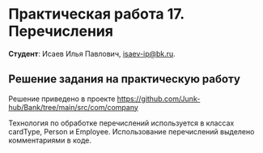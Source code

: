 # Практическая работа 17. Перечисления

**Студент**: Исаев Илья Павлович, isaev-ip@bk.ru.

## Решение задания на практическую работу

Решение приведено в проекте https://github.com/Junk-hub/Bank/tree/main/src/com/company

Технология по обработке перечислений используется в классах cardType, Person и Employee.
Использование перечислений выделено комментариями в коде.